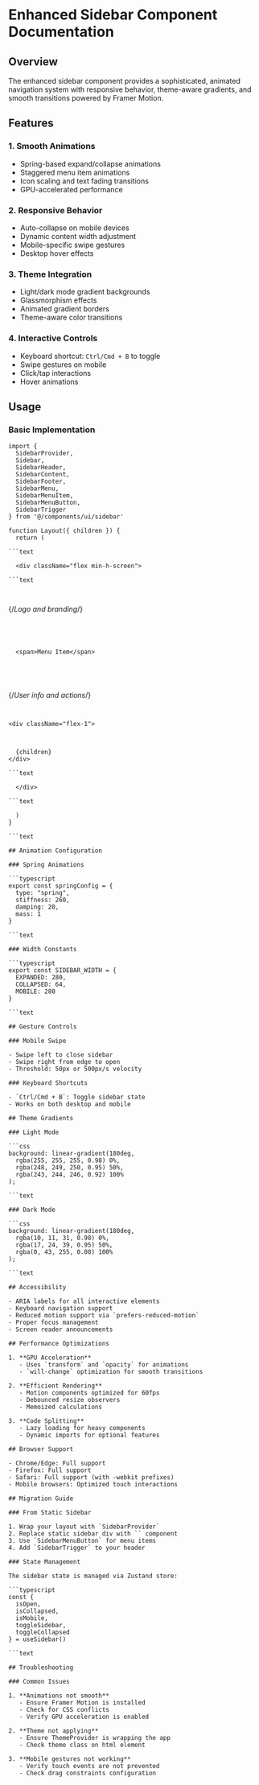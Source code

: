 # Enhanced Sidebar Component Documentation

## Overview

The enhanced sidebar component provides a sophisticated, animated navigation system with responsive behavior,
theme-aware gradients, and smooth transitions powered by Framer Motion.

## Features

### 1. **Smooth Animations**

- Spring-based expand/collapse animations
- Staggered menu item animations
- Icon scaling and text fading transitions
- GPU-accelerated performance

### 2. **Responsive Behavior**

- Auto-collapse on mobile devices
- Dynamic content width adjustment
- Mobile-specific swipe gestures
- Desktop hover effects

### 3. **Theme Integration**

- Light/dark mode gradient backgrounds
- Glassmorphism effects
- Animated gradient borders
- Theme-aware color transitions

### 4. **Interactive Controls**

- Keyboard shortcut: `Ctrl/Cmd + B` to toggle
- Swipe gestures on mobile
- Click/tap interactions
- Hover animations

## Usage

### Basic Implementation

```tsx
import { 
  SidebarProvider, 
  Sidebar, 
  SidebarHeader, 
  SidebarContent, 
  SidebarFooter,
  SidebarMenu,
  SidebarMenuItem,
  SidebarMenuButton,
  SidebarTrigger 
} from '@/components/ui/sidebar'

function Layout({ children }) {
  return (

```text

  <div className="flex min-h-screen">

```text

  
```

{/_Logo and branding_/}

```text
  
  
  
```

```text
  <span>Menu Item</span>
```

```text
  
  
  
```

{/_User info and actions_/}

```text
  

<div className="flex-1">
  
```

```text
  
  {children}
</div>

```text

  </div>

```text

  )
}

```text

## Animation Configuration

### Spring Animations

```typescript
export const springConfig = {
  type: "spring",
  stiffness: 260,
  damping: 20,
  mass: 1
}

```text

### Width Constants

```typescript
export const SIDEBAR_WIDTH = {
  EXPANDED: 280,
  COLLAPSED: 64,
  MOBILE: 280
}

```text

## Gesture Controls

### Mobile Swipe

- Swipe left to close sidebar
- Swipe right from edge to open
- Threshold: 50px or 500px/s velocity

### Keyboard Shortcuts

- `Ctrl/Cmd + B`: Toggle sidebar state
- Works on both desktop and mobile

## Theme Gradients

### Light Mode

```css
background: linear-gradient(180deg, 
  rgba(255, 255, 255, 0.98) 0%, 
  rgba(248, 249, 250, 0.95) 50%,
  rgba(243, 244, 246, 0.92) 100%
);

```text

### Dark Mode

```css
background: linear-gradient(180deg, 
  rgba(10, 11, 31, 0.98) 0%, 
  rgba(17, 24, 39, 0.95) 50%,
  rgba(0, 43, 255, 0.08) 100%
);

```text

## Accessibility

- ARIA labels for all interactive elements
- Keyboard navigation support
- Reduced motion support via `prefers-reduced-motion`
- Proper focus management
- Screen reader announcements

## Performance Optimizations

1. **GPU Acceleration**
   - Uses `transform` and `opacity` for animations
   - `will-change` optimization for smooth transitions

2. **Efficient Rendering**
   - Motion components optimized for 60fps
   - Debounced resize observers
   - Memoized calculations

3. **Code Splitting**
   - Lazy loading for heavy components
   - Dynamic imports for optional features

## Browser Support

- Chrome/Edge: Full support
- Firefox: Full support
- Safari: Full support (with -webkit prefixes)
- Mobile browsers: Optimized touch interactions

## Migration Guide

### From Static Sidebar

1. Wrap your layout with `SidebarProvider`
2. Replace static sidebar div with `` component
3. Use `SidebarMenuButton` for menu items
4. Add `SidebarTrigger` to your header

### State Management

The sidebar state is managed via Zustand store:

```typescript
const { 
  isOpen, 
  isCollapsed, 
  isMobile,
  toggleSidebar,
  toggleCollapsed 
} = useSidebar()

```text

## Troubleshooting

### Common Issues

1. **Animations not smooth**
   - Ensure Framer Motion is installed
   - Check for CSS conflicts
   - Verify GPU acceleration is enabled

2. **Theme not applying**
   - Ensure ThemeProvider is wrapping the app
   - Check theme class on html element

3. **Mobile gestures not working**
   - Verify touch events are not prevented
   - Check drag constraints configuration
